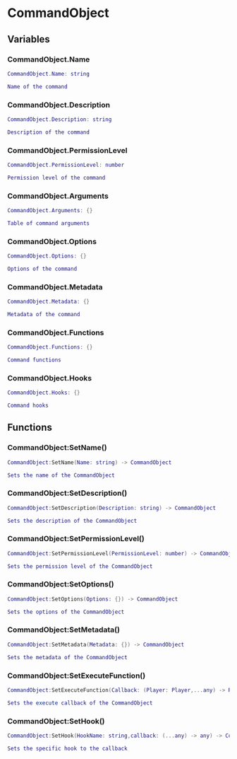 # CommandObject

## Variables

### CommandObject.Name

```lua
CommandObject.Name: string

Name of the command
```

### CommandObject.Description

```lua
CommandObject.Description: string

Description of the command
```

### CommandObject.PermissionLevel

```lua
CommandObject.PermissionLevel: number

Permission level of the command
```

### CommandObject.Arguments

```lua
CommandObject.Arguments: {}

Table of command arguments
```

### CommandObject.Options

```lua
CommandObject.Options: {}

Options of the command
```

### CommandObject.Metadata

```lua
CommandObject.Metadata: {}

Metadata of the command
```

### CommandObject.Functions

```lua
CommandObject.Functions: {}

Command functions
```

### CommandObject.Hooks

```lua
CommandObject.Hooks: {}

Command hooks
```

## Functions

### CommandObject:SetName()

```lua
CommandObject:SetName(Name: string) -> CommandObject

Sets the name of the CommandObject
```

### CommandObject:SetDescription()

```lua
CommandObject:SetDescription(Description: string) -> CommandObject

Sets the description of the CommandObject
```

### CommandObject:SetPermissionLevel()

```lua
CommandObject:SetPermissionLevel(PermissionLevel: number) -> CommandObject

Sets the permission level of the CommandObject
```

### CommandObject:SetOptions()

```lua
CommandObject:SetOptions(Options: {}) -> CommandObject

Sets the options of the CommandObject
```

### CommandObject:SetMetadata()

```lua
CommandObject:SetMetadata(Metadata: {}) -> CommandObject

Sets the metadata of the CommandObject
```

### CommandObject:SetExecuteFunction()

```lua
CommandObject:SetExecuteFunction(Callback: (Player: Player,...any) -> ReturnObject?) -> CommandObject

Sets the execute callback of the CommandObject
```

### CommandObject:SetHook()

```lua
CommandObject:SetHook(HookName: string,callback: (...any) -> any) -> CommandObject

Sets the specific hook to the callback
```
